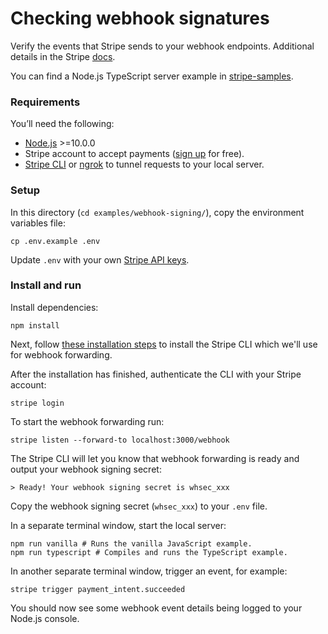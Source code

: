 # Checking webhook signatures

Verify the events that Stripe sends to your webhook endpoints. Additional details in the Stripe [docs](https://stripe.com/docs/webhooks/signatures).

You can find a Node.js TypeScript server example in [stripe-samples](https://github.com/stripe-samples/accept-a-card-payment/tree/master/using-webhooks/server/node-typescript).

### Requirements

You’ll need the following:

- [Node.js](http://nodejs.org) >=10.0.0
- Stripe account to accept payments ([sign up](https://dashboard.stripe.com/register) for free).
- [Stripe CLI](https://github.com/stripe/stripe-cli) or [ngrok](https://ngrok.com/) to tunnel requests to your local server.

### Setup

In this directory (`cd examples/webhook-signing/`), copy the environment variables file:

    cp .env.example .env

Update `.env` with your own [Stripe API keys](https://dashboard.stripe.com/account/apikeys).

### Install and run

Install dependencies:

    npm install

Next, follow [these installation steps](https://github.com/stripe/stripe-cli#installation) to install the Stripe CLI which we'll use for webhook forwarding.

After the installation has finished, authenticate the CLI with your Stripe account:

    stripe login

To start the webhook forwarding run:

    stripe listen --forward-to localhost:3000/webhook

The Stripe CLI will let you know that webhook forwarding is ready and output your webhook signing secret:

    > Ready! Your webhook signing secret is whsec_xxx

Copy the webhook signing secret (`whsec_xxx`) to your `.env` file.

In a separate terminal window, start the local server:

    npm run vanilla # Runs the vanilla JavaScript example.
    npm run typescript # Compiles and runs the TypeScript example.

In another separate terminal window, trigger an event, for example:

    stripe trigger payment_intent.succeeded

You should now see some webhook event details being logged to your Node.js console.
